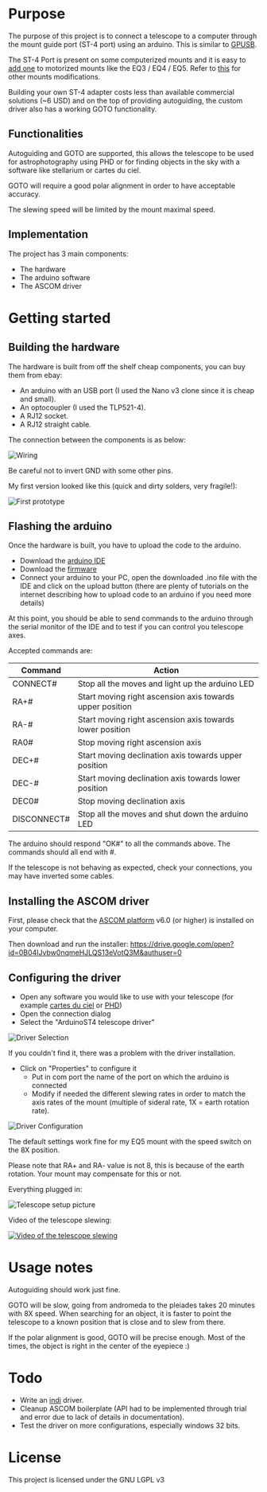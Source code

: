 # Purpose
The purpose of this project is to connect a telescope to a computer through the mount guide port (ST-4 port) using an arduino. This is similar to [GPUSB](http://www.store.shoestringastronomy.com/gpusb.htm).

The ST-4 Port is present on some computerized mounts and it is easy to [add one](http://thx8411.over-blog.com/pages/Add_an_ST4_port_on_the_EQ4EQ5_motor_drives-3258969.html) to motorized mounts like the EQ3 / EQ4 / EQ5. Refer to [this](http://www.store.shoestringastronomy.com/downloads/HCModGuidance.pdf) for other mounts modifications.

Building your own ST-4 adapter costs less than available commercial solutions (~6 USD) and on the top of providing autoguiding, the custom driver also has a working GOTO functionality.

## Functionalities
Autoguiding and GOTO are supported, this allows the telescope to be used for astrophotography using PHD or for finding objects in the sky with a software like stellarium or cartes du ciel.

GOTO will require a good polar alignment in order to have acceptable accuracy.

The slewing speed will be limited by the mount maximal speed.

## Implementation
The project has 3 main components:
  * The hardware
  * The arduino software
  * The ASCOM driver

# Getting started
## Building the hardware
The hardware is built from off the shelf cheap components, you can buy them from ebay:
  * An arduino with an USB port (I used the Nano v3 clone since it is cheap and small).
  * An optocoupler (I used the TLP521-4).
  * A RJ12 socket.
  * A RJ12 straight cable.

The connection between the components is as below:

![Wiring](https://raw.githubusercontent.com/kevinferrare/arduino-st4/master/Hardware/diagram.png)

Be careful not to invert GND with some other pins.

My first version looked like this (quick and dirty solders, very fragile!):

![First prototype](https://raw.githubusercontent.com/kevinferrare/arduino-st4/master/Hardware/prototype_small.png)

## Flashing the arduino
Once the hardware is built, you have to upload the code to the arduino.
  * Download the [arduino IDE](http://arduino.cc/en/main/software#toc1)
  * Download the [firmware](https://arduino-st4.googlecode.com/git/ArduinoCode/ArduinoCode.ino)
  * Connect your arduino to your PC, open the downloaded .ino file with the IDE and click on the upload button (there are plenty of tutorials on the internet describing how to upload code to an arduino if you need more details)

At this point, you should be able to send commands to the arduino through the serial monitor of the IDE and to test if you can control you telescope axes.

Accepted commands are:

Command | Action
--------|-------
CONNECT# | Stop all the moves and light up the arduino LED
RA+# | Start moving right ascension axis towards upper position
RA-# | Start moving right ascension axis towards lower position
RA0# | Stop moving right ascension axis
DEC+# | Start moving declination axis towards upper position
DEC-# | Start moving declination  axis towards lower position
DEC0# | Stop moving declination  axis
DISCONNECT# | Stop all the moves and shut down the arduino LED

The arduino should respond "OK#" to all the commands above. The commands should all end with #.

If the telescope is not behaving as expected, check your connections, you may have inverted some cables.

## Installing the ASCOM driver
First, please check that the [ASCOM platform](http://ascom-standards.org/) v6.0 (or higher) is installed on your computer.

Then download and run the installer:
https://drive.google.com/open?id=0B04IJvbw0nqmeHJLQS13eVotQ3M&authuser=0

## Configuring the driver
  * Open any software you would like to use with your telescope (for example [cartes du ciel](http://www.ap-i.net/skychart/en/start) or [PHD](http://www.stark-labs.com/phdguiding.html))
  * Open the connection dialog
  * Select the "ArduinoST4 telescope driver"

![Driver Selection](https://raw.githubusercontent.com/kevinferrare/arduino-st4/master/Wiki/DriverSelection.png)

If you couldn't find it, there was a problem with the driver installation.
  * Click on "Properties" to configure it
    * Put in com port the name of the port on which the arduino is connected
    * Modify if needed the different slewing rates in order to match the axis rates of the mount (multiple of sideral rate, 1X = earth rotation rate).

![Driver Configuration](https://raw.githubusercontent.com/kevinferrare/arduino-st4/master/Wiki/DriverConfiguration.png)

The default settings work fine for my EQ5 mount with the speed switch on the 8X position.

Please note that RA+ and RA- value is not 8, this is because of the earth rotation. Your mount may compensate for this or not.

Everything plugged in:

![Telescope setup picture](https://raw.githubusercontent.com/kevinferrare/arduino-st4/master/Hardware/plugged_into_scope_small.jpg)

Video of the telescope slewing:

[![Video of the telescope slewing](http://img.youtube.com/vi/MwBNUDN8piQ/0.jpg)](http://www.youtube.com/watch?v=MwBNUDN8piQ)


# Usage notes
Autoguiding should work just fine.

GOTO will be slow, going from andromeda to the pleiades takes 20 minutes with 8X speed. When searching for an object, it is faster to point the telescope to a known position that is close and to slew from there.

If the polar alignment is good, GOTO will be precise enough. Most of the times, the object is right in the center of the eyepiece :)

# Todo
  * Write an [indi](http://www.indilib.org/) driver.
  * Cleanup ASCOM boilerplate (API had to be implemented through trial and error due to lack of details in documentation).
  * Test the driver on more configurations, especially windows 32 bits.

# License
This project is licensed under the GNU LGPL v3
